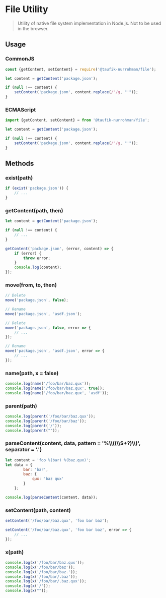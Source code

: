 File Utility
============

> Utility of native file system implementation in Node.js. Not to be used in the browser.

Usage
-----

### CommonJS

~~~ js
const {getContent, setContent} = require('@taufik-nurrohman/file');

let content = getContent('package.json');

if (null !== content) {
    setContent('package.json', content.replace(/"/g, "'"));
}
~~~

### ECMAScript

~~~ js
import {getContent, setContent} = from '@taufik-nurrohman/file';

let content = getContent('package.json');

if (null !== content) {
    setContent('package.json', content.replace(/"/g, "'"));
}
~~~

Methods
-------

### exist(path)

~~~ .js
if (exist('package.json')) {
    // ...
}
~~~

### getContent(path, then)

~~~ .js
let content = getContent('package.json');

if (null !== content) {
    // ...
}
~~~

~~~ .js
getContent('package.json', (error, content) => {
    if (error) {
        throw error;
    }
    console.log(content);
});
~~~

### move(from, to, then)

~~~ .js
// Delete
move('package.json', false);

// Rename
move('package.json', 'asdf.json');
~~~

~~~ .js
// Delete
move('package.json', false, error => {
    // ...
});

// Rename
move('package.json', 'asdf.json', error => {
    // ...
});
~~~

### name(path, x = false)

~~~ .js
console.log(name('/foo/bar/baz.qux'));
console.log(name('/foo/bar/baz.qux', true));
console.log(name('/foo/bar/baz.qux', 'asdf'));
~~~

### parent(path)

~~~ .js
console.log(parent('/foo/bar/baz.qux'));
console.log(parent('/foo/bar/baz'));
console.log(parent('/'));
console.log(parent(""));
~~~

### parseContent(content, data, pattern = '%\\\\((\\\\S+?)\\\\)', separator = '.')

~~~ .js
let content = 'foo %(bar) %(baz.qux)';
let data = {
        bar: 'bar',
        baz: {
            qux: 'baz qux'
        }
    };

console.log(parseContent(content, data));
~~~

### setContent(path, content)

~~~ .js
setContent('/foo/bar/baz.qux', 'foo bar baz');
~~~

~~~ .js
setContent('/foo/bar/baz.qux', 'foo bar baz', error => {
    // ...
});
~~~

### x(path)

~~~ .js
console.log(x('/foo/bar/baz.qux'));
console.log(x('/foo/bar/baz'));
console.log(x('/foo/bar/baz.'));
console.log(x('/foo/bar/.baz'));
console.log(x('/foo/bar/.baz.qux'));
console.log(x('/'));
console.log(x(""));
~~~
